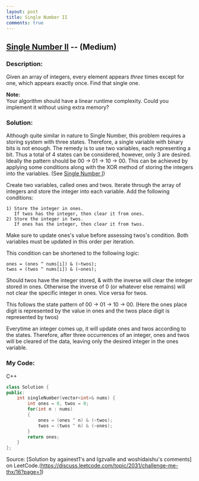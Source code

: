 ```yaml
---
layout: post
title: Single Number II
comments: true
---
```


## [Single Number II](https://leetcode.com/problems/single-number-ii/description/) -- (Medium)

### Description:
Given an array of integers, every element appears *three* times except for one, which appears exactly once. Find that single one.  
  
**Note:**  
Your algorithm should have a linear runtime complexity. Could you implement it without using extra memory?
    
### Solution:
Although quite similar in nature to Single Number, this problem requires a storing system with three states.
Therefore, a single variable with binary bits is not enough. The remedy is to use two variables, each representing a bit.
Thus a total of 4 states can be considered, however, only 3 are desired. Ideally the pattern should be 00 -> 01 -> 10 -> 00.
This can be achieved by applying some conditions along with the XOR method of storing the integers into the variables. (See [Single Number I](https://washifu.github.io/codeblog/Single_Number_I/))  
  
Create two variables, called ones and twos. Iterate through the array of integers and store the integer into each variable.
Add the following conditions:  
```
1) Store the integer in ones. 
   If twos has the integer, then clear it from ones.
2) Store the integer in twos. 
   If ones has the integer, then clear it from twos.
```
Make sure to update ones's value before assessing twos's condition. Both variables must be updated in this order per iteration.    
  
This condition can be shortened to the following logic:
```
ones = (ones ^ nums[i]) & (~twos);
twos = (twos ^ nums[i]) & (~ones);
```
Should twos have the integer stored, & with the inverse will clear the integer stored in ones. Otherwise the inverse of 0 
(or whatever else remains) will not clear the specific integer in ones. Vice versa for twos.
  
This follows the state pattern of 00 -> 01 -> 10 -> 00. (Here the ones place digit is represented by the value in ones
and the twos place digit is represented by twos)  
  
Everytime an integer comes up, 
it will update ones and twos according to the states. Therefore, after three occurrences of an integer, 
ones and twos will be cleared of the data, leaving only the desired integer in the ones variable.  
  
### My Code:
C++
```c++
class Solution {
public:
    int singleNumber(vector<int>& nums) {
        int ones = 0, twos = 0;
        for(int n : nums)
        {
            ones = (ones ^ n) & (~twos);
            twos = (twos ^ n) & (~ones);
        }
        return ones;
    }
};
```
Source: [Solution by againest1's and Igzvalle and woshidaishu's comments] on LeetCode.(https://discuss.leetcode.com/topic/2031/challenge-me-thx/16?page=1)
